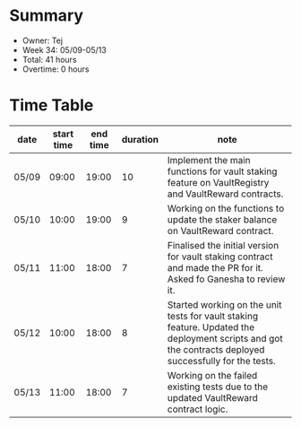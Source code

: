 # Summary
* Owner: Tej
* Week 34: 05/09-05/13
* Total: 41 hours
* Overtime: 0 hours

# Time Table
| date  | start time  | end time | duration  |  note |
|---|---|---|---|---|
| 05/09  | 09:00  | 19:00  | 10 | Implement the main functions for vault staking feature on VaultRegistry and VaultReward contracts. |
| 05/10  | 10:00  | 19:00  | 9 | Working on the functions to update the staker balance on VaultReward contract. |
| 05/11  | 11:00  | 18:00  | 7 | Finalised the initial version for vault staking contract and made the PR for it. Asked fo Ganesha to review it. |
| 05/12  | 10:00  | 18:00  | 8 | Started working on the unit tests for vault staking feature. Updated the deployment scripts and got the contracts deployed successfully for the tests. |
| 05/13  | 11:00  | 18:00  | 7 | Working on the failed existing tests due to the updated VaultReward contract logic. |
